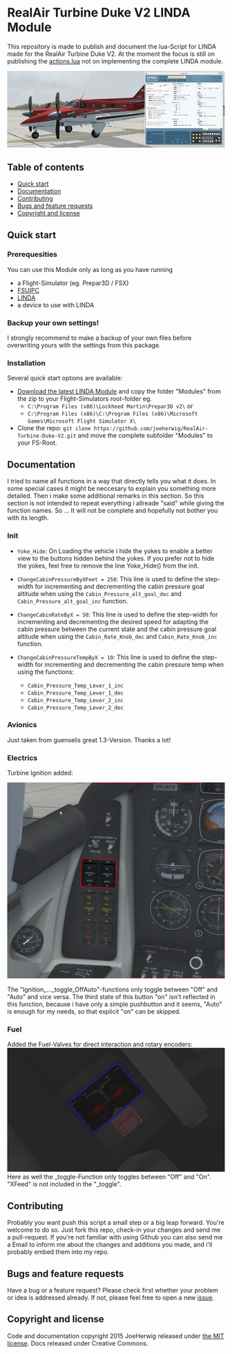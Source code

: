 # RealAir Turbine Duke V2 LINDA Module

This repository is made to publish and document the lua-Script for LINDA made for the RealAir Turbine Duke V2. 
At the moment the focus is still on publishing the [actions.lua](Modules/linda/aircrafts/RealAir%20Duke%20Turbine%20V2/actions.lua) not on implementing the complete LINDA module.

![ScreenShot](/img/Title.png)

## Table of contents
* [Quick start](#quick-start)
* [Documentation](#documentation)
* [Contributing](#contributing)
* [Bugs and feature requests](#bugs-and-feature-requests)
* [Copyright and license](#copyright-and-license)

## Quick start
### Prerequesities
You can use this Module only as long as you have running
* a Flight-Simulator (eg. Prepar3D / FSX) 
* [FSUIPC](http://www.schiratti.com/dowson.html) 
* [LINDA](http://www.fs-linda.com/)
* a device to use with LINDA 

### Backup your own settings!
I strongly recommend to make a backup of your own files before overwriting yours with the settings from this package.

### Installation
Several quick start options are available:
* [Download the latest LINDA Module](https://github.com/joeherwig/RealAir-Turbine-Duke-V2-LUA/archive/master.zip) and copy the folder "Modules" from the zip to your Flight-Simulators root-folder eg. 
  * `C:\Program Files (x86)\Lockheed Martin\Prepar3D v2\` or 
  * `C:\Program Files (x86)\C:\Program Files (x86)\Microsoft Games\Microsoft Flight Simulator X\`
* Clone the repo: `git clone https://github.com/joeherwig/RealAir-Turbine-Duke-V2.git` and move the complete subfolder "Modules" to your FS-Root.

## Documentation
I tried to name all functions in a way that directly tells you what it does.
In some special cases it might be neccesary to explain you something more detailed. Then i make some additional remarks in this section. So this section is not intended to repeat everything i allreade "said" while giving the function names. So ... It will not be complete and hopefully not bother you with its length.

### Init
* `Yoke_Hide`: On Loading the vehicle i hide the yokes to enable a better view to the buttons hidden behind the yokes. If you prefer not to hide the yokes, feel free to remove the line Yoke_Hide() from the init.

* `ChangeCabinPressureByXFeet = 250`: This line is used to define the step-width for incrementing and decrementing the cabin pressure goal altitude when using the `Cabin_Pressure_alt_goal_dec` and `Cabin_Pressure_alt_goal_inc` function.
* `ChangeCabinRateByX = 50`: This line is used to define the step-width for incrementing and decrementing the desired speed for adapting the cabin pressure between the current state and the cabin pressure goal altitude  when using the `Cabin_Rate_Knob_dec` and `Cabin_Rate_Knob_inc` function.
* `ChangeCabinPressureTempByX = 10`: This line is used to define the step-width for incrementing and decrementing the cabin pressure temp when using the functions:
    * `Cabin_Pressure_Temp_Lever_1_inc`
    * `Cabin_Pressure_Temp_Lever_1_dec`
    * `Cabin_Pressure_Temp_Lever_2_inc`
    * `Cabin_Pressure_Temp_Lever_2_dec`

### Avionics
Just taken from guenselis great 1.3-Version. Thanks a lot!

### Electrics
Turbine Ignition added:

![Turbine Ignition](/img/TurbineIgnition.png)

The "Ignition_..._toggle_OffAuto"-functions only toggle between "Off" and "Auto" and vice versa. The third state of this button "on" isn't reflected in this function, because i have only a simple pushbutton and it seems, "Auto" is enough for my needs, so that explicit "on" can be skipped.

### Fuel
Added the Fuel-Valves for direct interaction and rotary encoders:
![Fuel Valves](/img/FuelValves.png)
Here as well the _toggle-Function only toggles between "Off" and "On". "XFeed" is not included in the "_toggle".

## Contributing

Probably you want push this script a small step or a big leap forward. You're welcome to do so. Just fork this repo, check-in your changes and send me a pull-request.
If you're not familiar with using Github you can also send me a Email to inform me about the changes and additions you made, and i'll probably embed them into my repo.

## Bugs and feature requests

Have a bug or a feature request? Please check first whether your problem or idea is addressed already. If not, please feel free to open a new [issue](https://github.com/joeherwig/RealAir-Turbine-Duke-V2-LUA/issues).

## Copyright and license

Code and documentation copyright 2015 JoeHerwig released under [the MIT license](LICENSE). Docs released under Creative Commons.